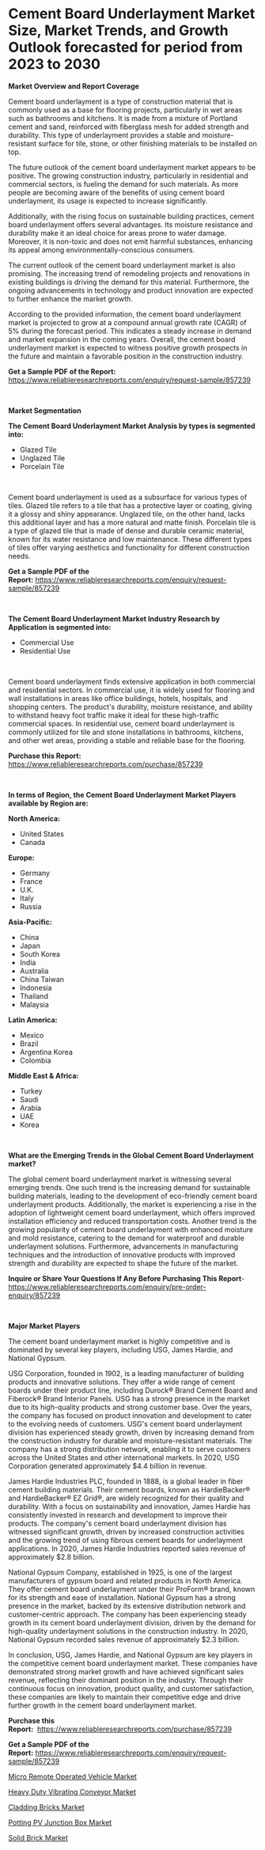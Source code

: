 <p><h1>Cement Board Underlayment Market Size, Market Trends, and Growth Outlook forecasted for period from 2023 to 2030</h1></p><p><strong>Market Overview and Report Coverage</strong></p>
<p><p>Cement board underlayment is a type of construction material that is commonly used as a base for flooring projects, particularly in wet areas such as bathrooms and kitchens. It is made from a mixture of Portland cement and sand, reinforced with fiberglass mesh for added strength and durability. This type of underlayment provides a stable and moisture-resistant surface for tile, stone, or other finishing materials to be installed on top.</p><p>The future outlook of the cement board underlayment market appears to be positive. The growing construction industry, particularly in residential and commercial sectors, is fueling the demand for such materials. As more people are becoming aware of the benefits of using cement board underlayment, its usage is expected to increase significantly.</p><p>Additionally, with the rising focus on sustainable building practices, cement board underlayment offers several advantages. Its moisture resistance and durability make it an ideal choice for areas prone to water damage. Moreover, it is non-toxic and does not emit harmful substances, enhancing its appeal among environmentally-conscious consumers.</p><p>The current outlook of the cement board underlayment market is also promising. The increasing trend of remodeling projects and renovations in existing buildings is driving the demand for this material. Furthermore, the ongoing advancements in technology and product innovation are expected to further enhance the market growth.</p><p>According to the provided information, the cement board underlayment market is projected to grow at a compound annual growth rate (CAGR) of 5% during the forecast period. This indicates a steady increase in demand and market expansion in the coming years. Overall, the cement board underlayment market is expected to witness positive growth prospects in the future and maintain a favorable position in the construction industry.</p></p>
<p><strong>Get a Sample PDF of the Report:</strong> <a href="https://www.reliableresearchreports.com/enquiry/request-sample/857239">https://www.reliableresearchreports.com/enquiry/request-sample/857239</a></p>
<p>&nbsp;</p>
<p><strong>Market Segmentation</strong></p>
<p><strong>The Cement Board Underlayment Market Analysis by types is segmented into:</strong></p>
<p><ul><li>Glazed Tile</li><li>Unglazed Tile</li><li>Porcelain Tile</li></ul></p>
<p>&nbsp;</p>
<p><p>Cement board underlayment is used as a subsurface for various types of tiles. Glazed tile refers to a tile that has a protective layer or coating, giving it a glossy and shiny appearance. Unglazed tile, on the other hand, lacks this additional layer and has a more natural and matte finish. Porcelain tile is a type of glazed tile that is made of dense and durable ceramic material, known for its water resistance and low maintenance. These different types of tiles offer varying aesthetics and functionality for different construction needs.</p></p>
<p><strong>Get a Sample PDF of the Report:</strong>&nbsp;<a href="https://www.reliableresearchreports.com/enquiry/request-sample/857239">https://www.reliableresearchreports.com/enquiry/request-sample/857239</a></p>
<p>&nbsp;</p>
<p><strong>The Cement Board Underlayment Market Industry Research by Application is segmented into:</strong></p>
<p><ul><li>Commercial Use</li><li>Residential Use</li></ul></p>
<p>&nbsp;</p>
<p><p>Cement board underlayment finds extensive application in both commercial and residential sectors. In commercial use, it is widely used for flooring and wall installations in areas like office buildings, hotels, hospitals, and shopping centers. The product's durability, moisture resistance, and ability to withstand heavy foot traffic make it ideal for these high-traffic commercial spaces. In residential use, cement board underlayment is commonly utilized for tile and stone installations in bathrooms, kitchens, and other wet areas, providing a stable and reliable base for the flooring.</p></p>
<p><strong>Purchase this Report:</strong>&nbsp; <a href="https://www.reliableresearchreports.com/purchase/857239">https://www.reliableresearchreports.com/purchase/857239</a></p>
<p>&nbsp;</p>
<p><strong>In terms of Region, the Cement Board Underlayment Market Players available by Region are:</strong></p>
<p>
    <p> <strong> North America: </strong>
        <ul>
            <li>United States</li>
            <li>Canada</li>
        </ul>
        </p> 
    <p> <strong> Europe: </strong>
        <ul>
            <li>Germany</li>
            <li>France</li>
            <li>U.K.</li>
            <li>Italy</li>
            <li>Russia</li>
        </ul>
        </p> 
    <p> <strong> Asia-Pacific: </strong>
        <ul>
            <li>China</li>
            <li>Japan</li>
            <li>South Korea</li>
            <li>India</li>
            <li>Australia</li>
            <li>China Taiwan</li>
            <li>Indonesia</li>
            <li>Thailand</li>
            <li>Malaysia</li>
        </ul>
        </p> 
    <p> <strong> Latin America: </strong>
        <ul>
            <li>Mexico</li>
            <li>Brazil</li>
            <li>Argentina Korea</li>
            <li>Colombia</li>
        </ul>
        </p> 
    <p> <strong> Middle East & Africa: </strong>
        <ul>
            <li>Turkey</li>
            <li>Saudi</li>
            <li>Arabia</li>
            <li>UAE</li>
            <li>Korea</li>
        </ul>
    </p>
    </p>
<p>&nbsp;</p>
<p><strong>What are the Emerging Trends in the Global Cement Board Underlayment market?</strong></p>
<p><p>The global cement board underlayment market is witnessing several emerging trends. One such trend is the increasing demand for sustainable building materials, leading to the development of eco-friendly cement board underlayment products. Additionally, the market is experiencing a rise in the adoption of lightweight cement board underlayment, which offers improved installation efficiency and reduced transportation costs. Another trend is the growing popularity of cement board underlayment with enhanced moisture and mold resistance, catering to the demand for waterproof and durable underlayment solutions. Furthermore, advancements in manufacturing techniques and the introduction of innovative products with improved strength and durability are expected to shape the future of the market.</p></p>
<p><strong>Inquire or Share Your Questions If Any Before Purchasing This Report</strong>- <a href="https://www.reliableresearchreports.com/enquiry/pre-order-enquiry/857239">https://www.reliableresearchreports.com/enquiry/pre-order-enquiry/857239</a></p>
<p>&nbsp;</p>
<p><strong>Major Market Players</strong></p>
<p><p>The cement board underlayment market is highly competitive and is dominated by several key players, including USG, James Hardie, and National Gypsum.</p><p>USG Corporation, founded in 1902, is a leading manufacturer of building products and innovative solutions. They offer a wide range of cement boards under their product line, including Durock® Brand Cement Board and Fiberock® Brand Interior Panels. USG has a strong presence in the market due to its high-quality products and strong customer base. Over the years, the company has focused on product innovation and development to cater to the evolving needs of customers. USG's cement board underlayment division has experienced steady growth, driven by increasing demand from the construction industry for durable and moisture-resistant materials. The company has a strong distribution network, enabling it to serve customers across the United States and other international markets. In 2020, USG Corporation generated approximately $4.4 billion in revenue.</p><p>James Hardie Industries PLC, founded in 1888, is a global leader in fiber cement building materials. Their cement boards, known as HardieBacker® and HardieBacker® EZ Grid®, are widely recognized for their quality and durability. With a focus on sustainability and innovation, James Hardie has consistently invested in research and development to improve their products. The company's cement board underlayment division has witnessed significant growth, driven by increased construction activities and the growing trend of using fibrous cement boards for underlayment applications. In 2020, James Hardie Industries reported sales revenue of approximately $2.8 billion.</p><p>National Gypsum Company, established in 1925, is one of the largest manufacturers of gypsum board and related products in North America. They offer cement board underlayment under their ProForm® brand, known for its strength and ease of installation. National Gypsum has a strong presence in the market, backed by its extensive distribution network and customer-centric approach. The company has been experiencing steady growth in its cement board underlayment division, driven by the demand for high-quality underlayment solutions in the construction industry. In 2020, National Gypsum recorded sales revenue of approximately $2.3 billion.</p><p>In conclusion, USG, James Hardie, and National Gypsum are key players in the competitive cement board underlayment market. These companies have demonstrated strong market growth and have achieved significant sales revenue, reflecting their dominant position in the industry. Through their continuous focus on innovation, product quality, and customer satisfaction, these companies are likely to maintain their competitive edge and drive further growth in the cement board underlayment market.</p></p>
<p><strong>Purchase this Report:</strong>&nbsp;&nbsp;<a href="https://www.reliableresearchreports.com/purchase/857239">https://www.reliableresearchreports.com/purchase/857239</a></p>
<p></p>
<p><strong>Get a Sample PDF of the Report:</strong>&nbsp;<a href="https://www.reliableresearchreports.com/enquiry/request-sample/857239">https://www.reliableresearchreports.com/enquiry/request-sample/857239</a></p>
<p><p><a href="https://medium.com/@abbieparker1964/micro-remote-operated-vehicle-market-size-market-outlook-and-market-forecast-2023-to-2030-ebdecdbf92c5">Micro Remote Operated Vehicle Market</a></p><p><a href="https://medium.com/@isidrowolff1966/heavy-duty-vibrating-conveyor-market-competitive-analysis-market-trends-and-forecast-to-2030-605b46d77651">Heavy Duty Vibrating Conveyor Market</a></p><p><a href="https://github.com/kipkeeva/Market-Research-Report-List-1/blob/main/cladding-bricks-market.md">Cladding Bricks Market</a></p><p><a href="https://medium.com/@ridhantakke90/potting-pv-junction-box-market-report-reveals-the-latest-trends-and-growth-opportunities-of-this-de92e91de4ec">Potting PV Junction Box Market</a></p><p><a href="https://github.com/provorikovar/Market-Research-Report-List-1/blob/main/solid-brick-market.md">Solid Brick Market</a></p></p>